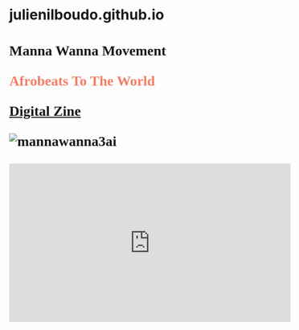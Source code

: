 # julienilboudo.github.io
<!DOCTYPE html>
<html>
  
  <head>
  <title>Manna Wanna
  </title>
  
  <body>
  
  <h1 style="font-family:times new roman">Manna Wanna Movement</h>
  <p style="podition:absolute; top:100px; left 200px; color:#F47F65; font-size 20pt">Afrobeats To The World</p>
  
    


<a href="https://issuu.com/home/published/mwm_zine3">Digital Zine</a>
   
    



![mannawanna3ai](https://user-images.githubusercontent.com/44008956/50050215-bf9e7880-00c2-11e9-8e82-913905b5e00b.jpg)





<p><iframe width="560" height="315" src="https://www.youtube.com/embed/REpn_pTE4wk" frameborder="0" allow="accelerometer; autoplay; encrypted-media; gyroscope; picture-in-picture" allowfullscreen></iframe>
   
   
   </body>
    </html>
    
    
    
    
 



